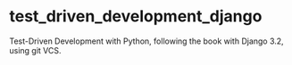 # test_driven_development_django
Test-Driven Development with Python, following the book with Django 3.2, using git VCS.
